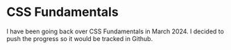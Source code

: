 # CSS Fundamentals

I have been going back over CSS Fundamentals in March 2024. I decided to push the progress so it would be tracked in Github.
